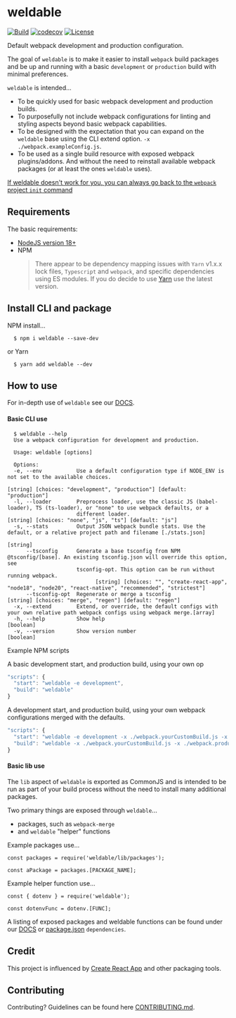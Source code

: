 # weldable
[![Build](https://github.com/cdcabrera/weldable/actions/workflows/integration.yml/badge.svg?branch=main)](https://github.com/cdcabrera/weldable/actions/workflows/integration.yml)
[![codecov](https://codecov.io/gh/cdcabrera/weldable/graph/badge.svg)](https://codecov.io/gh/cdcabrera/weldable)
[![License](https://img.shields.io/github/license/cdcabrera/weldable.svg)](https://github.com/cdcabrera/weldable/blob/main/LICENSE)

Default webpack development and production configuration.

The goal of `weldable` is to make it easier to install `webpack` build packages and be up and running with a basic
`development` or `production` build with minimal preferences.

`weldable` is intended...

- To be quickly used for basic webpack development and production builds.
- To purposefully not include webpack configurations for linting and styling aspects beyond basic webpack capabilities.
- To be designed with the expectation that you can expand on the `weldable` base using the CLI extend option. `-x ./webpack.exampleConfig.js`.
- To be used as a single build resource with exposed webpack plugins/addons. And without the need to reinstall available webpack packages (or at least the ones `weldable` uses).

[If weldable doesn't work for you, you can always go back to the `webpack` project `init` command](https://webpack.js.org/configuration/#set-up-a-new-webpack-project) 

## Requirements
The basic requirements:
 * [NodeJS version 18+](https://nodejs.org/)
 * NPM
   > There appear to be dependency mapping issues with `Yarn` v1.x.x lock files, `Typescript` and `webpack`, and specific dependencies
   > using ES modules. If you do decide to use [Yarn](https://yarnpkg.com) use the latest version.

## Install CLI and package

NPM install...

  ```shell
    $ npm i weldable --save-dev
  ```

or Yarn

  ```shell
    $ yarn add weldable --dev
  ```

## How to use
For in-depth use of `weldable` see our [DOCS](./DOCS.md).

#### Basic CLI use

```
  $ weldable --help
  Use a webpack configuration for development and production.

  Usage: weldable [options]

  Options:
  -e, --env           Use a default configuration type if NODE_ENV is not set to the available choices.
                                                               [string] [choices: "development", "production"] [default: "production"]
  -l, --loader        Preprocess loader, use the classic JS (babel-loader), TS (ts-loader), or "none" to use webpack defaults, or a
                      different loader.                                         [string] [choices: "none", "js", "ts"] [default: "js"]
  -s, --stats         Output JSON webpack bundle stats. Use the default, or a relative project path and filename [./stats.json]
                                                                                                                              [string]
      --tsconfig      Generate a base tsconfig from NPM @tsconfig/[base]. An existing tsconfig.json will override this option, see
                      tsconfig-opt. This option can be run without running webpack.
                            [string] [choices: "", "create-react-app", "node18", "node20", "react-native", "recommended", "strictest"]
      --tsconfig-opt  Regenerate or merge a tsconfig                           [string] [choices: "merge", "regen"] [default: "regen"]
  -x, --extend        Extend, or override, the default configs with your own relative path webpack configs using webpack merge.[array]
  -h, --help          Show help                                                                                              [boolean]
  -v, --version       Show version number                                                                                    [boolean]
```

Example NPM scripts

A basic development start, and production build, using your own op

   ```js
   "scripts": {
     "start": "weldable -e development",
     "build": "weldable"
   }
   ```

A development start, and production build, using your own webpack configurations merged with the defaults.

   ```js
   "scripts": {
     "start": "weldable -e development -x ./webpack.yourCustomBuild.js -x ./webpack.developmentBuild.js",
     "build": "weldable -x ./webpack.yourCustomBuild.js -x ./webpack.productionBuild.js"
   }
   ```

#### Basic lib use
The `lib` aspect of `weldable` is exported as CommonJS and is intended to be run as part of your build process without the need to install many additional packages.

Two primary things are exposed through `weldable`...
- packages, such as `webpack-merge`
- and `weldable` "helper" functions

Example packages use...
```
const packages = require('weldable/lib/packages');

const aPackage = packages.[PACKAGE_NAME];
```

Example helper function use...
```
const { dotenv } = require('weldable');

const dotenvFunc = dotenv.[FUNC];
```

A listing of exposed packages and weldable functions can be found under our [DOCS](./DOCS.md) or
[package.json](./package.json) `dependencies`.


## Credit
This project is influenced by [Create React App](https://github.com/facebook/create-react-app) and other packaging tools.

## Contributing
Contributing? Guidelines can be found here [CONTRIBUTING.md](./CONTRIBUTING.md).
